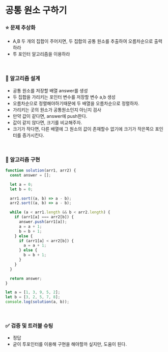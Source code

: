 # 공통 원소 구하기

### :star: 문제 추상화

- A,B 두 개의 집합이 주어지면, 두 집합의 공통 원소를 추출하여 오름차순으로 출력하라
- 투 포인터 알고리즘을 이용하라

<br>

### :wrench: 알고리즘 설계

- 공통 원소를 저장할 배열 answer를 생성
- 두 집합을 가리키는 포인터 변수를 저장할 변수 a,b 생성
- 오름차순으로 정렬해야하기때문에 두 배열을 오름차순으로 정렬하자.
- 가리키는 곳의 원소가 공통원소인지 아닌지 검사
- 만약 값이 같다면, answer에 push한다.
- 값이 같지 않다면, 크기를 비교해주자.
- 크기가 작다면, 다른 배열에 그 원소의 값이 존재할수 없기에 크기가 작은쪽으 포인터를 증가시킨다.

<br>

### :hammer: 알고리즘 구현

```js
function solution(arr1, arr2) {
  const answer = [];

  let a = 0;
  let b = 0;

  arr1.sort((a, b) => a - b);
  arr2.sort((a, b) => a - b);

  while (a < arr1.length && b < arr2.length) {
    if (arr1[a] === arr2[b]) {
      answer.push(arr1[a]);
      a = a + 1;
      b = b + 1;
    } else {
      if (arr1[a] < arr2[b]) {
        a = a + 1;
      } else {
        b = b + 1;
      }
    }
  }

  return answer;
}

let a = [1, 3, 9, 5, 2];
let b = [3, 2, 5, 7, 8];
console.log(solution(a, b));
```

<br>

### ✅ 검증 및 트러블 슈팅

- 정답
- 굳이 투포인터를 이용해 구현을 해야할까 싶지만, 도움이 된다.
